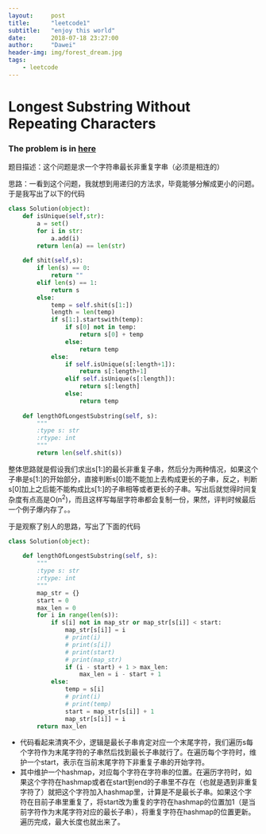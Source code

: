 ```yaml
---
layout:     post
title:      "leetcode1"
subtitle:   "enjoy this world"
date:       2018-07-18 23:27:00
author:     "Dawei"
header-img: img/forest_dream.jpg
tags:
    - leetcode
---
```

Longest Substring Without Repeating Characters
==
### The problem is in [here](https://leetcode.com/problems/longest-substring-without-repeating-characters/description/ )

题目描述：这个问题是求一个字符串最长非重复字串（必须是相连的）

思路：一看到这个问题，我就想到用递归的方法求，毕竟能够分解成更小的问题。于是我写出了以下的代码
```python
class Solution(object):
    def isUnique(self,str):
        a = set()
        for i in str:
            a.add(i)
        return len(a) == len(str)
    
    def shit(self,s):
        if len(s) == 0:
            return ""
        elif len(s) == 1:
            return s
        else:
            temp = self.shit(s[1:])
            length = len(temp)
            if s[1:].startswith(temp):
                if s[0] not in temp:
                    return s[0] + temp
                else:
                    return temp
            else:
                if self.isUnique(s[:length+1]):
                    return s[:length+1]
                elif self.isUnique(s[:length]):
                    return s[:length]
                else:
                    return temp
                
    def lengthOfLongestSubstring(self, s):
        """
        :type s: str
        :rtype: int
        """
        return len(self.shit(s))
```
整体思路就是假设我们求出s[1:]的最长非重复子串，然后分为两种情况，如果这个子串是s[1:]的开始部分，直接判断s[0]能不能加上去构成更长的子串，反之，判断s[0]加上之后能不能构成比s[1:]的子串相等或者更长的子串。写出后就觉得时间复杂度有点高是O(n<sup>2</sup>)，而且这样写每层字符串都会复制一份，果然，评判时候最后一个例子爆内存了。。

于是观察了别人的思路，写出了下面的代码
```python
class Solution(object):
                
    def lengthOfLongestSubstring(self, s):
        """
        :type s: str
        :rtype: int
        """
        map_str = {}
        start = 0
        max_len = 0
        for i in range(len(s)):
            if s[i] not in map_str or map_str[s[i]] < start:
                map_str[s[i]] = i
                # print(i)
                # print(s[i])
                # print(start)
                # print(map_str)
                if (i - start) + 1 > max_len:
                    max_len = i - start + 1
            else:
                temp = s[i]
                # print(i)
                # print(temp)
                start = map_str[s[i]] + 1
                map_str[s[i]] = i
        return max_len
```
- 代码看起来清爽不少，逻辑是最长子串肯定对应一个末尾字符，我们遍历s每个字符作为末尾字符的子串然后找到最长子串就行了。在遍历每个字符时，维护一个start，表示在当前末尾字符下非重复子串的开始字符。
- 其中维护一个hashmap，对应每个字符在字符串的位置。在遍历字符时，如果这个字符在hashmap或者在start到end的子串里不存在（也就是遇到非重复字符了）就把这个字符加入hashmap里，计算是不是最长子串。如果这个字符在目前子串里重复了，将start改为重复的字符在hashmap的位置加1（是当前字符作为末尾字符对应的最长子串），将重复字符在hashmap的位置更新。遍历完成，最大长度也就出来了。
    
        
        